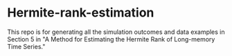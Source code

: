 # Hermite-rank-estimation

This repo is for generating all the simulation outcomes and data examples in Section 5 in "A Method for Estimating the Hermite Rank of Long-memory Time Series."
